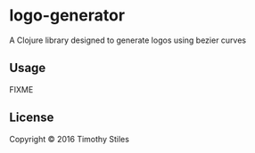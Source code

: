 # logo-generator

A Clojure library designed to generate logos using bezier curves

## Usage

FIXME

## License

Copyright © 2016 Timothy Stiles
